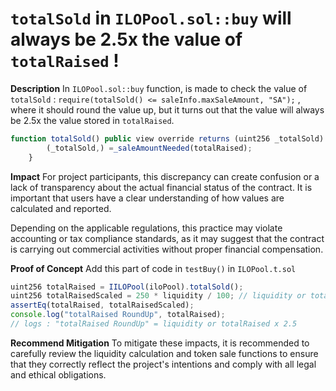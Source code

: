 # `totalSold` in `ILOPool.sol::buy` will always be 2.5x the value of `totalRaised` !

**Description** 
In `ILOPool.sol::buy` function, is made to check the value of `totalSold` : `require(totalSold() <= saleInfo.maxSaleAmount, "SA");`
, where it should round the value up, but it turns out that the value will always be 2.5x the value stored in `totalRaised`.

```javascript
function totalSold() public view override returns (uint256 _totalSold) {
        (_totalSold,) =_saleAmountNeeded(totalRaised);
    }
``` 

**Impact**
For project participants, this discrepancy can create confusion or a lack of transparency about the actual financial status of the contract. It is important that users have a clear understanding of how values are calculated and reported.

Depending on the applicable regulations, this practice may violate accounting or tax compliance standards, as it may suggest that the contract is carrying out commercial activities without proper financial compensation.

**Proof of Concept** 
Add this part of code in `testBuy()` in `ILOPool.t.sol`

```javascript
uint256 totalRaised = IILOPool(iloPool).totalSold();
uint256 totalRaisedScaled = 250 * liquidity / 100; // liquidity or totalRaised x 2.5
assertEq(totalRaised, totalRaisedScaled);
console.log("totalRaised RoundUp", totalRaised);
// logs : "totalRaised RoundUp" = liquidity or totalRaised x 2.5
```

**Recommend Mitigation**
To mitigate these impacts, it is recommended to carefully review the liquidity calculation and token sale functions to ensure that they correctly reflect the project's intentions and comply with all legal and ethical obligations.